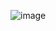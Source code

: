 
![image](https://user-images.githubusercontent.com/104687767/166160733-8fc25d9b-2c3d-40ac-ba48-b9312c9cb742.png)

